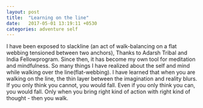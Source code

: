 ```yaml
---
layout: post
title:  "Learning on the line"
date:   2017-05-01 13:19:11 +0530
categories: adventure self
---
```

I have been exposed to slackline (an act of walk-balancing on a flat webbing tensioned between two anchors), Thanks to Adarsh Tribal and India Fellowprogram. Since then, it has become my own tool for meditation and mindfulness. So many things I have realized about the self and mind while walking over the line(flat-webbing). I have learned that when you are walking on the line, the thin layer between the imagination and reality blurs. If you only think you cannot, you would fall. Even if you only think you can, you would fall. Only when you bring right kind of action with right kind of thought - then you walk.
